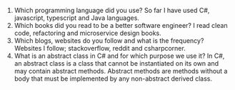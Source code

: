 1. Which programming language did you use?
So far I have used C#, javascript, typescript and Java languages.
3. Which books did you read to be a better software engineer?
I read clean code, refactoring and microservice design books.
5. Which blogs, websites do you follow and what is the frequency?
Websites I follow; stackoverflow, reddit and csharpcorner.
7. What is an abstract class in C# and for which purpose we use it?
In C#, an abstract class is a class that cannot be instantiated on its own and may contain abstract methods. Abstract methods are methods without a body that must be implemented by any non-abstract derived class.
